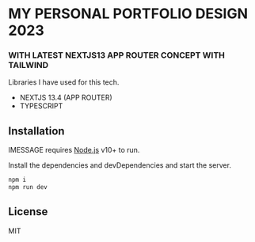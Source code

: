 # MY PERSONAL PORTFOLIO DESIGN 2023

### WITH LATEST NEXTJS13 APP ROUTER CONCEPT WITH TAILWIND

Libraries I have used for this tech.

- NEXTJS 13.4 (APP ROUTER)
- TYPESCRIPT

## Installation

IMESSAGE requires [Node.js](https://nodejs.org/) v10+ to run.

Install the dependencies and devDependencies and start the server.

```sh
npm i
npm run dev
```

## License

MIT
